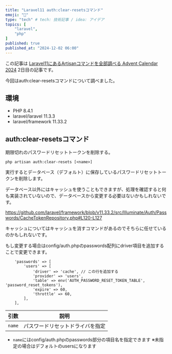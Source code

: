 ```yaml
---
title: "Laravel11 auth:clear-resetsコマンド"
emoji: "🥷"
type: "tech" # tech: 技術記事 / idea: アイデア
topics: [
    "laravel",
    "php"
]
published: true
published_at: "2024-12-02 06:00"
---
```


この記事は [Laravel11にあるArtisanコマンドを全部調べる Advent Calendar 2024](https://adventar.org/calendars/10674) 2日目の記事です。

今回はauth:clear-resetsコマンドについて調べました。

## 環境

- PHP 8.4.1
- laravel/laravel 11.3.3
- laravel/framework 11.33.2

## auth:clear-resetsコマンド

期限切れのパスワードリセットトークンを削除する。

```
php artisan auth:clear-resets [<name>]
```

実行するとデータベース（デフォルト）に保存しているパスワードリセットトークンを削除します。

データベース以外にはキャッシュを使うこともできますが、処理を確認すると何も実装されていないので、データベースから変更する必要はないかもしれないです。

https://github.com/laravel/framework/blob/v11.33.2/src/Illuminate/Auth/Passwords/CacheTokenRepository.php#L120-L127

キャッシュについてはキャッシュを消すコマンドがあるのでそちらに任せているのかもしれないです。

もし変更する場合はconfig/auth.phpのpasswords配列にdriver項目を追加することで変更できます。

```php:config/auth.php
    'passwords' => [
        'users' => [
            'driver' => 'cache', // この行を追加する
            'provider' => 'users',
            'table' => env('AUTH_PASSWORD_RESET_TOKEN_TABLE', 'password_reset_tokens'),
            'expire' => 60,
            'throttle' => 60,
        ],
    ],
```

| 引数 | 説明 |
| --- | --- |
| `name` | パスワードリセットドライバを指定 |

- `name`にはconfig/auth.phpのpasswords部分の項目名を指定できます ※未指定の場合はデフォルトのusersになります
